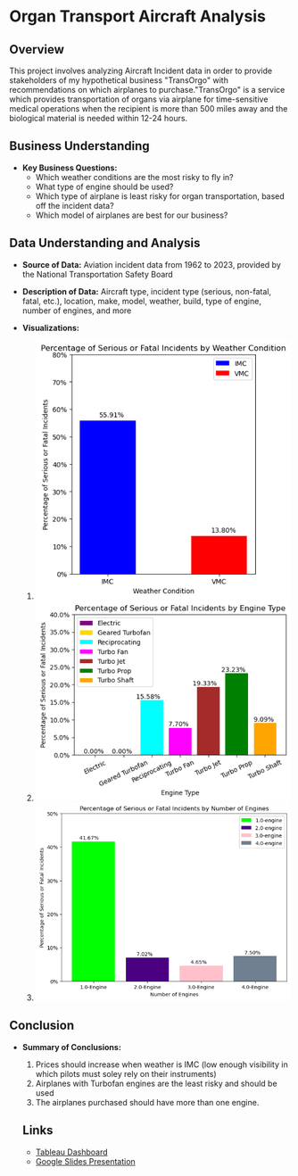 # Organ Transport Aircraft Analysis

## Overview
This project involves analyzing Aircraft Incident data in order to provide stakeholders of my hypothetical business "TransOrgo" with recommendations on which airplanes to purchase."TransOrgo" is a service which provides transportation of organs via airplane for time-sensitive medical operations when the recipient is more than 500 miles away and the biological material is needed within 12-24 hours.

## Business Understanding
- **Key Business Questions:**
    - Which weather conditions are the most risky to fly in?
    - What type of engine should be used?
    - Which type of airplane is least risky for organ transportation, based off the incident data?
    - Which model of airplanes are best for our business?

## Data Understanding and Analysis
- **Source of Data:** Aviation incident data from 1962 to 2023, provided by the National Transportation Safety Board
- **Description of Data:** Aircraft type, incident type (serious, non-fatal, fatal, etc.), location, make, model, weather, build, type of engine, number of engines, and more

- **Visualizations:**
    1. ![Weather Condition vs. Injury Severity](visuals/WeatherConditionVisual.png)
    2. ![Engine Type vs. Injury Severity](visuals/EngineType.png)
    3. ![Number of Engines vs. Injury Severity](visuals/NumOfEngines.png)

## Conclusion
- **Summary of Conclusions:**
    1. Prices should increase when weather is IMC (low enough visibility in which pilots must soley rely on their instruments)
    2. Airplanes with Turbofan engines are the least risky and should be used
    3. The airplanes purchased should have more than one engine.
 
  ## Links
  - [Tableau Dashboard](https://public.tableau.com/views/Aviation_Phase1_Project_EvanCallaghan/AviationDashboard?:language=en-US&publish=yes&:sid=&:display_count=n&:origin=viz_share_link)
  -  [Google Slides Presentation](https://docs.google.com/presentation/d/1HxlYW66B83pxPG3o0Ia-qink-9bcmr34VuP13UzF6bc/edit?usp=sharing)

